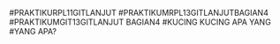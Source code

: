 #PRAKTIKURPL11GITLANJUT
#PRAKTIKUMRPL13GITLANJUTBAGIAN4
#PRAKTIKUMGIT13GITLANJUT BAGIAN4
#KUCING KUCING APA YANG
#YANG APA?
